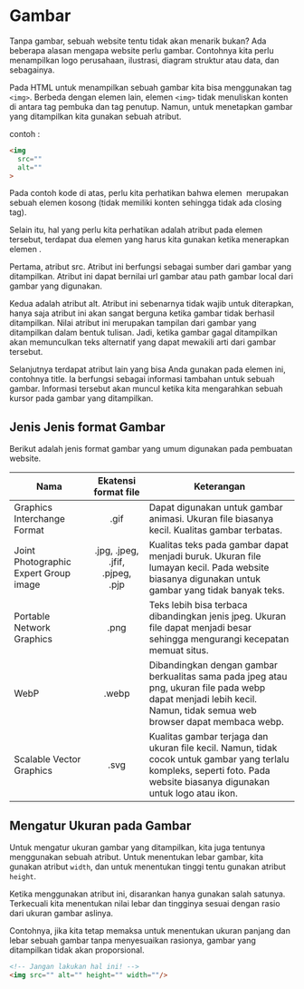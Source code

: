 # Gambar 
Tanpa gambar, sebuah website tentu tidak akan menarik bukan? Ada beberapa alasan mengapa website perlu gambar. Contohnya kita perlu menampilkan logo perusahaan, ilustrasi, diagram struktur atau data, dan sebagainya.

Pada HTML untuk menampilkan sebuah gambar kita bisa menggunakan tag ```<img>```. Berbeda dengan elemen lain, elemen ```<img>``` tidak menuliskan konten di antara tag pembuka dan tag penutup. Namun, untuk menetapkan gambar yang ditampilkan kita gunakan sebuah atribut.

contoh :
```html 
<img
  src=""
  alt="" 
>
```
Pada contoh kode di atas, perlu kita perhatikan bahwa elemen <img> merupakan sebuah elemen kosong (tidak memiliki konten sehingga tidak ada closing tag). 

Selain itu, hal yang perlu kita perhatikan adalah atribut pada elemen tersebut, terdapat dua elemen yang harus kita gunakan ketika menerapkan elemen <img>.

Pertama, atribut src. Atribut ini berfungsi sebagai sumber dari gambar yang ditampilkan. Atribut ini dapat bernilai url gambar atau path gambar local dari gambar yang digunakan.

Kedua adalah atribut alt. Atribut ini sebenarnya tidak wajib untuk diterapkan, hanya saja atribut ini akan sangat berguna ketika gambar tidak berhasil ditampilkan. Nilai atribut ini merupakan tampilan dari gambar yang ditampilkan dalam bentuk tulisan. Jadi, ketika gambar gagal ditampilkan akan memunculkan teks alternatif yang dapat mewakili arti dari gambar tersebut.

Selanjutnya terdapat atribut lain yang bisa Anda gunakan pada elemen ini, contohnya title. Ia berfungsi sebagai informasi tambahan untuk sebuah gambar. Informasi tersebut akan muncul ketika kita mengarahkan sebuah kursor pada gambar yang ditampilkan.

## Jenis Jenis format Gambar
Berikut adalah jenis format gambar yang umum digunakan pada pembuatan website.

| Nama | Ekatensi format file| Keterangan |
| ----------- | :---------: | ----------- |
| Graphics Interchange Format | .gif | Dapat digunakan untuk gambar animasi. Ukuran file biasanya kecil. Kualitas gambar terbatas. |
| Joint Photographic Expert Group image | .jpg, .jpeg, .jfif, .pjpeg, .pjp | Kualitas teks pada gambar dapat menjadi buruk. Ukuran file lumayan kecil. Pada website biasanya digunakan untuk gambar yang tidak banyak teks. |
| Portable Network Graphics | .png | Teks lebih bisa terbaca dibandingkan jenis jpeg. Ukuran file dapat menjadi besar sehingga mengurangi kecepatan memuat situs.
| WebP | .webp | Dibandingkan dengan gambar berkualitas sama pada jpeg atau png, ukuran file pada webp dapat menjadi lebih kecil. Namun, tidak semua web browser dapat membaca webp. |
| Scalable Vector Graphics | .svg | Kualitas gambar terjaga dan ukuran file kecil. Namun, tidak cocok untuk gambar yang terlalu kompleks, seperti foto. Pada website biasanya digunakan untuk logo atau ikon. |

## Mengatur Ukuran pada Gambar
Untuk mengatur ukuran gambar yang ditampilkan, kita juga tentunya menggunakan sebuah atribut. Untuk menentukan lebar gambar, kita gunakan atribut ```width```, dan untuk menentukan tinggi tentu gunakan atribut ```height```.

Ketika menggunakan atribut ini, disarankan hanya gunakan salah satunya. Terkecuali kita menentukan nilai lebar dan tingginya sesuai dengan rasio dari ukuran gambar aslinya. 

Contohnya, jika kita tetap memaksa untuk menentukan ukuran panjang dan lebar sebuah gambar tanpa menyesuaikan rasionya, gambar yang ditampilkan tidak akan proporsional.
```html 
<!-- Jangan lakukan hal ini! -->
<img src="" alt="" height="" width=""/>
```

